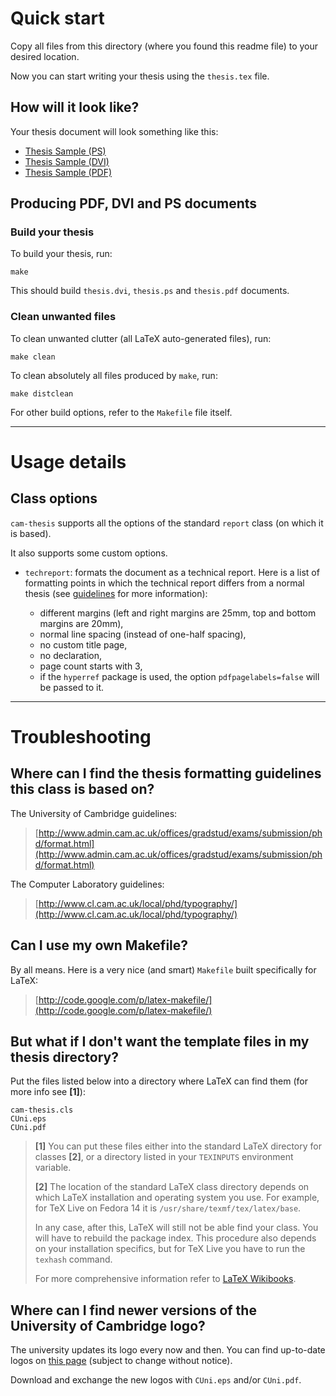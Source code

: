 # Quick start

Copy all files from this directory (where you found this readme file) to your
desired location.

Now you can start writing your thesis using the `thesis.tex` file.

## How will it look like?

Your thesis document will look something like this:

* [Thesis Sample (PS)](https://github.com/downloads/cambridge/thesis/thesis.ps)
* [Thesis Sample (DVI)](https://github.com/downloads/cambridge/thesis/thesis.dvi)
* [Thesis Sample (PDF)](https://github.com/downloads/cambridge/thesis/thesis.pdf)

## Producing PDF, DVI and PS documents

### Build your thesis

To build your thesis, run:

    make

This should build `thesis.dvi`, `thesis.ps` and `thesis.pdf` documents.

### Clean unwanted files

To clean unwanted clutter (all LaTeX auto-generated files), run:

    make clean

To clean absolutely all files produced by `make`, run:

    make distclean

For other build options, refer to the `Makefile` file itself.

-------------------------------------------------------------------------------

# Usage details

## Class options

`cam-thesis` supports all the options of the standard `report` class (on which
it is based).

It also supports some custom options.

*   `techreport`: formats the document as a technical report. Here is a list of
    formatting points in which the technical report differs from a normal thesis
    (see [guidelines](http://www.cl.cam.ac.uk/techreports/submission.html) for
    more information):

    *   different margins (left and right margins are 25mm, top and bottom
        margins are 20mm),
    *   normal line spacing (instead of one-half spacing),
    *   no custom title page,
    *   no declaration,
    *   page count starts with 3,
    *   if the `hyperref` package is used, the option `pdfpagelabels=false` will
        be passed to it. 

-------------------------------------------------------------------------------

# Troubleshooting

## Where can I find the thesis formatting guidelines this class is based on?

The University of Cambridge guidelines:

> [http://www.admin.cam.ac.uk/offices/gradstud/exams/submission/phd/format.html](http://www.admin.cam.ac.uk/offices/gradstud/exams/submission/phd/format.html)

The Computer Laboratory guidelines:

> [http://www.cl.cam.ac.uk/local/phd/typography/](http://www.cl.cam.ac.uk/local/phd/typography/)     

## Can I use my own Makefile?

By all means. Here is a very nice (and smart) `Makefile` built specifically for
LaTeX:

> [http://code.google.com/p/latex-makefile/](http://code.google.com/p/latex-makefile/)

## But what if I don't want the template files in my thesis directory?

Put the files listed below into a directory where LaTeX can find them (for more
info see __[1]__):

    cam-thesis.cls
    CUni.eps
    CUni.pdf


> __[1]__ You can put these files either into the standard LaTeX directory for
> classes __[2]__, or a directory listed in your `TEXINPUTS` environment variable.
>
> __[2]__ The location of the standard LaTeX class directory depends on which LaTeX
> installation and operating system you use. For example, for TeX Live on Fedora
> 14 it is `/usr/share/texmf/tex/latex/base`.
>
> In any case, after this, LaTeX will still not be able find your class. You
> will have to rebuild the package index. This procedure also depends on your
> installation specifics, but for TeX Live you have to run the `texhash` command.
>
> For more comprehensive information refer to
> [LaTeX Wikibooks](http://en.wikibooks.org/wiki/LaTeX/Packages/Installing_Extra_Packages).

## Where can I find newer versions of the University of Cambridge logo?

The university updates its logo every now and then. You can find up-to-date
logos on [this page](http://www.admin.cam.ac.uk/offices/communications/services/logos/)
(subject to change without notice).

Download and exchange the new logos with `CUni.eps` and/or `CUni.pdf`.
